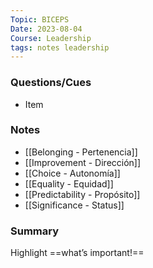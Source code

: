 ```yaml
---
Topic: BICEPS
Date: 2023-08-04
Course: Leadership
tags: notes leadership
---
```


### Questions/Cues
- Item

### Notes
- [[Belonging - Pertenencia]]
- [[Improvement - Dirección]]
- [[Choice - Autonomía]]
- [[Equality - Equidad]]
- [[Predictability - Propósito]]
- [[Significance - Status]]

### Summary
Highlight ==what’s important!==